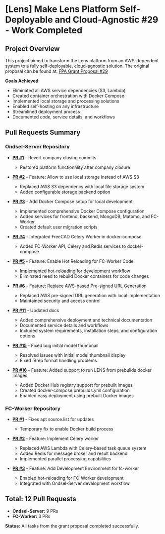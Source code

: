 # [Lens] Make Lens Platform Self-Deployable and Cloud-Agnostic #29 - Work Completed

## Project Overview
This project aimed to transform the Lens platform from an AWS-dependent system to a fully self-deployable, cloud-agnostic solution. The original proposal can be found at: [FPA Grant Proposal #29](https://github.com/FreeCAD/FPA-grant-proposals/issues/29)

**Goals Achieved:**
- Eliminated all AWS service dependencies (S3, Lambda)
- Created container orchestration with Docker Compose
- Implemented local storage and processing solutions
- Enabled self-hosting on any infrastructure
- Streamlined deployment process
- Documented code, service details, and workflows

## Pull Requests Summary

### Ondsel-Server Repository

- **[PR #1](https://github.com/FreeCAD/Ondsel-Server/pull/1)** - Revert company closing commits
  - Restored platform functionality after company closure

- **[PR #2](https://github.com/FreeCAD/Ondsel-Server/pull/2)** - Feature: Allow to use local storage instead of AWS S3
  - Replaced AWS S3 dependency with local file storage system
  - Added configurable storage backend option

- **[PR #3](https://github.com/FreeCAD/Ondsel-Server/pull/3)** - Add Docker Compose setup for local development
  - Implemented comprehensive Docker Compose configuration
  - Added services for frontend, backend, MongoDB, Matomo, and FC-Worker
  - Created default user migration scripts

- **[PR #4](https://github.com/FreeCAD/Ondsel-Server/pull/4)** - Integrated FreeCAD Celery Worker in docker-compose
  - Added FC-Worker API, Celery and Redis services to docker-compose

- **[PR #5](https://github.com/FreeCAD/Ondsel-Server/pull/5)** - Feature: Enable Hot Reloading for FC-Worker Code
  - Implemented hot-reloading for development workflow
  - Eliminated need to rebuild Docker containers for code changes

- **[PR #6](https://github.com/FreeCAD/Ondsel-Server/pull/6)** - Feature: Replace AWS-based Pre-signed URL Generation
  - Replaced AWS pre-signed URL generation with local implementation
  - Maintained security and access control

- **[PR #11](https://github.com/FreeCAD/Ondsel-Server/pull/11)** - Updated docs
  - Added comprehensive deployment and technical documentation
  - Documented service details and workflows
  - Included system requirements, installation steps, and configuration options

- **[PR #15](https://github.com/FreeCAD/Ondsel-Server/pull/15)** - Fixed bug initial model thumbnail
  - Resolved issues with initial model thumbnail display
  - Fixed .Brep format handling problems

- **[PR #16](https://github.com/FreeCAD/Ondsel-Server/pull/16)** - Feature: Added support to run LENS from prebuilds docker images
  - Added Docker Hub registry support for prebuilt images
  - Created docker-compose.prebuilds.yml configuration
  - Enabled easy deployment using prebuilt Docker images

### FC-Worker Repository

- **[PR #1](https://github.com/FreeCAD/FC-Worker/pull/1)** - Fixes apt source.list for updates
  - Temporary fix to enable Docker build process

- **[PR #2](https://github.com/FreeCAD/FC-Worker/pull/2)** - Feature: Implement Celery worker
  - Replaced AWS Lambda with Celery-based task queue system
  - Added Redis for message broker and result backend
  - Implemented parallel processing capabilities

- **[PR #3](https://github.com/FreeCAD/FC-Worker/pull/3)** - Feature: Add Development Environment for fc-worker
  - Enabled hot-reloading for FC-Worker development
  - Integrated with Ondsel-Server development workflow

## Total: 12 Pull Requests
- **Ondsel-Server:** 9 PRs
- **FC-Worker:** 3 PRs

**Status:** All tasks from the grant proposal completed successfully.
